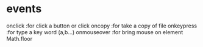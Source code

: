 # events

onclick     :for click a button or click
oncopy      :for take a copy of file
onkeypress  :for type a key word (a,b...)
onmouseover :for bring mouse on element
Math.floor  